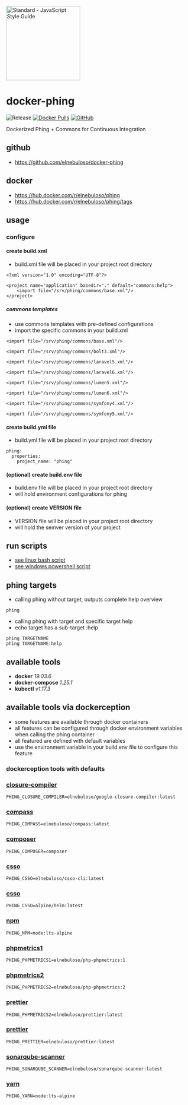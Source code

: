 <img src="https://cdn.rawgit.com/standard/standard/master/sticker.svg" alt="Standard - JavaScript Style Guide" width="200">

# docker-phing

![Release](https://github.com/elnebuloso/docker-phing/workflows/Release/badge.svg)
[![Docker Pulls](https://img.shields.io/docker/pulls/elnebuloso/phing.svg)](https://hub.docker.com/r/elnebuloso/phing)
[![GitHub](https://img.shields.io/github/license/elnebuloso/docker-ansible.svg)](https://github.com/elnebuloso/docker-phing)

Dockerized Phing + Commons for Continuous Integration

## github

- https://github.com/elnebuloso/docker-phing

## docker

- https://hub.docker.com/r/elnebuloso/phing
- https://hub.docker.com/r/elnebuloso/phing/tags

## usage

### configure

#### create build.xml

- build.xml file will be placed in your project root directory

```
<?xml version="1.0" encoding="UTF-8"?>

<project name="application" basedir="." default="commons:help">
    <import file="/srv/phing/commons/base.xml"/>
</project>
```

##### commons templates

- use commons templates with pre-defined configurations
- import the specific commons in your build.xml

```
<import file="/srv/phing/commons/base.xml"/>
```

```
<import file="/srv/phing/commons/bolt3.xml"/>
```

```
<import file="/srv/phing/commons/laravel5.xml"/>
```

```
<import file="/srv/phing/commons/laravel6.xml"/>
```

```
<import file="/srv/phing/commons/lumen5.xml"/>
```

```
<import file="/srv/phing/commons/lumen6.xml"/>
```

```
<import file="/srv/phing/commons/symfony4.xml"/>
```

```
<import file="/srv/phing/commons/symfony5.xml"/>
```

#### create build.yml file

- build.yml file will be placed in your project root directory

```
phing:
  properties:
    project_name: "phing"
```

#### (optional) create build.env file

- build.env file will be placed in your project root directory
- will hold environment configurations for phing

#### (optional) create VERSION file

- VERSION file will be placed in your project root directory
- will hold the semver version of your project

## run scripts

- [see linux bash script](https://github.com/elnebuloso/docker-phing/blob/master/phing.sh)
- [see windows powershell script](https://github.com/elnebuloso/docker-phing/blob/master/phing.ps1)

## phing targets

- calling phing without target, outputs complete help overview

```
phing
```

- calling phing with target and specific target help
- echo target has a sub-target :help

```
phing TARGETNAME
phing TARGETNAME:help
```

## available tools

- **docker** *19.03.6*
- **docker-compose** *1.25.1*
- **kubectl** *v1.17.3*

## available tools via dockerception

- some features are available through docker containers
- all features can be configured through docker environment variables when calling the phing container
- all featured are defined with default variables
- use the environment variable in your build.env file to configure this feature

### dockerception tools with defaults

### [closure-compiler](https://github.com/elnebuloso/docker-phing/blob/master/docker/bin/closure-compiler.sh)

```
PHING_CLOSURE_COMPILER=elnebuloso/google-closure-compiler:latest
```

### [compass](https://github.com/elnebuloso/docker-phing/blob/master/docker/bin/compass.sh)

```
PHING_COMPASS=elnebuloso/compass:latest
```

### [composer](https://github.com/elnebuloso/docker-phing/blob/master/docker/bin/composer.sh)

```
PHING_COMPOSER=composer
```

### [csso](https://github.com/elnebuloso/docker-phing/blob/master/docker/bin/csso.sh)

```
PHING_CSSO=elnebuloso/csso-cli:latest
```

### [csso](https://github.com/elnebuloso/docker-phing/blob/master/docker/bin/helm.sh)

```
PHING_CSSO=alpine/helm:latest
```

### [npm](https://github.com/elnebuloso/docker-phing/blob/master/docker/bin/npm.sh)

```
PHING_NPM=node:lts-alpine
```

### [phpmetrics1](https://github.com/elnebuloso/docker-phing/blob/master/docker/bin/phpmetrics1.sh)

```
PHING_PHPMETRICS1=elnebuloso/php-phpmetrics:1
```

### [phpmetrics2](https://github.com/elnebuloso/docker-phing/blob/master/docker/bin/phpmetrics2.sh)

```
PHING_PHPMETRICS2=elnebuloso/php-phpmetrics:2
```

### [prettier](https://github.com/elnebuloso/docker-phing/blob/master/docker/bin/prettier.sh)

```
PHING_PHPMETRICS2=elnebuloso/prettier:latest
```

### [prettier](https://github.com/elnebuloso/docker-phing/blob/master/docker/bin/prettier.sh)

```
PHING_PRETTIER=elnebuloso/prettier:latest
```

### [sonarqube-scanner](https://github.com/elnebuloso/docker-phing/blob/master/docker/bin/sonarqube-scanner.sh)  

```
PHING_SONARQUBE_SCANNER=elnebuloso/sonarqube-scanner:latest
```

### [yarn](https://github.com/elnebuloso/docker-phing/blob/master/docker/bin/yarn.sh)

```
PHING_YARN=node:lts-alpine
```